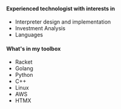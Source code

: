 
#### Experienced technologist with interests in

* Interpreter design and implementation
* Investment Analysis
* Languages

#### What's in my toolbox

* Racket
* Golang
* Python
* C++
* Linux
* AWS
* HTMX
